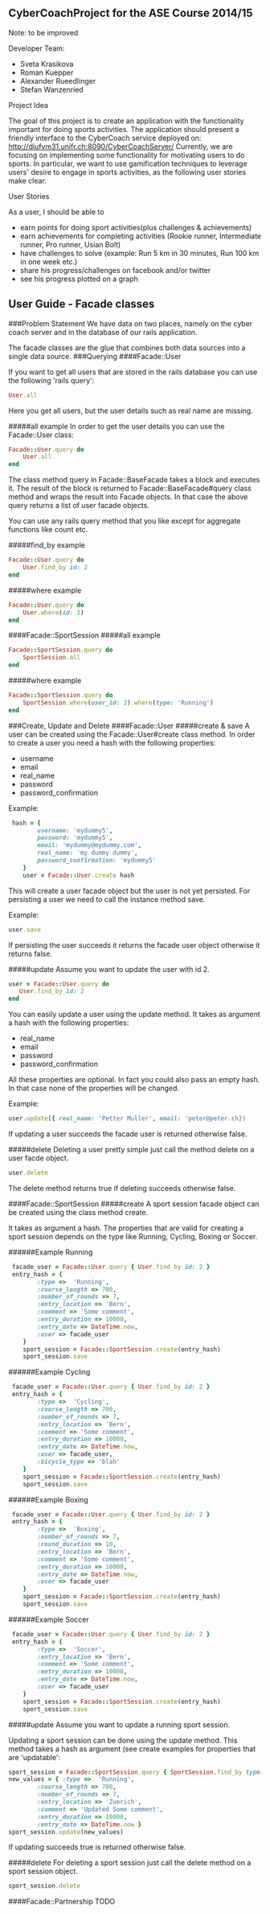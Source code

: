 CyberCoachProject for the ASE Course 2014/15
--------------------------------------------
Note: to be improved

Developer Team:
- Sveta Krasikova
- Roman Kuepper
- Alexander Rueedlinger
- Stefan Wanzenried

Project Idea

The goal of this project is to create an application with the functionality important for doing sports activities.
The application should present a friendly interface to the CyberCoach service deployed on: http://diufvm31.unifr.ch:8090/CyberCoachServer/
Currently, we are focusing on implementing some functionality for motivating users to do sports.
In particular, we want to use gamification techniques to leverage users' desire to engage in sports activities, as the following user stories make clear.

User Stories

As a user, I should be able to
- earn points for doing sport activities(plus challenges & achievements)
- earn achievements for completing activities (Rookie runner, Intermediate runner, Pro runner, Usian Bolt)
- have challenges to solve (example: Run 5 km in 30 minutes, Run 100 km in one week etc.)
- share his progress/challenges on facebook and/or twitter
- see his progress plotted on a graph


## User Guide - Facade classes
###Problem Statement 
We have data on two places, namely on the cyber coach server and in the database of our rails application.

The facade classes are the glue that combines both data sources into a single data source.
###Querying
####Facade::User

If you want to get all users that are stored in the rails database you can use the following 'rails query':
```ruby
User.all
```

Here you get all users, but the user details such as real name are missing.

#####all example
In order to get the user details you can use the Facade::User class:

```ruby
Facade::User.query do
    User.all
end
```

The class method query in Facade::BaseFacade takes a block and executes it. 
The result of the block is returned to
Facade::BaseFacade#query class method and wraps the result into Facade objects. 
In that case the above query returns a list of user facade objects.

You can use any rails query method that you like except for aggregate functions like count etc.

#####find_by example
```ruby
Facade::User.query do
    User.find_by id: 2
end
```


#####where example
```ruby
Facade::User.query do
    User.where(id: 2)
end
```


####Facade::SportSession
#####all example
```ruby
Facade::SportSession.query do
    SportSession.all
end
```

#####where example
```ruby
Facade::SportSession.query do
    SportSession.where(user_id: 2).where(type: 'Running')
end
```

###Create, Update and Delete
####Facade::User
#####create & save
A user can be created using the Facade::User#create class method.
In order to create a user you need a hash with the following properties:

- username
- email
- real_name
- password
- password_confirmation

Example:

```ruby
 hash = {
        username: 'mydummy5',
        password: 'mydummy5',
        email: 'mydummy@mydummy.com',
        real_name: 'my dummy dummy',
        password_confirmation: 'mydummy5'
    }
    user = Facade::User.create hash
```

This will create a user facade object but the user is not yet persisted. For persisting a user we need to call
the instance method save.

Example:
```ruby
user.save
```
If persisting the user succeeds it returns the facade user object otherwise it returns false.


#####update
Assume you want to update the user with id 2.
```ruby
user = Facade::User.query do
   User.find_by id: 2
end
```

You can easily update a user using the update method. It takes as argument a hash with the following properties:

- real_name
- email
- password
- password_confirmation

All these properties are optional. In fact you could also pass an empty hash. In that case none of the properties will be changed.

Example:

```ruby
user.update({ real_name: 'Petter Muller', email: 'peter@peter.ch})
```

If updating a user succeeds the facade user is returned otherwise false.

#####delete
Deleting a user pretty simple just call the method delete on a user facde object.

```ruby
user.delete
```
The delete method returns true if deleting succeeds otherwise false.

####Facade::SportSession
#####create
A sport session facade object can be created using the class method create.


It takes as argument a hash. The properties that are valid for creating a sport session depends on the type like Running, Cycling, Boxing or Soccer.



######Example Running
```ruby
 facade_user = Facade::User.query { User.find_by id: 2 }
 entry_hash = {
        :type =>  'Running',
        :course_length => 700,
        :number_of_rounds => 7,
        :entry_location => 'Bern',
        :comment => 'Some comment',
        :entry_duration => 10000,
        :entry_date => DateTime.now,
        :user => facade_user
    }
    sport_session = Facade::SportSession.create(entry_hash)
    sport_session.save
```


######Example Cycling
```ruby
 facade_user = Facade::User.query { User.find_by id: 2 }
 entry_hash = {
        :type =>  'Cycling',
        :course_length => 700,
        :number_of_rounds => 7,
        :entry_location => 'Bern',
        :comment => 'Some comment',
        :entry_duration => 10000,
        :entry_date => DateTime.now,
        :user => facade_user,
        :bicycle_type => 'blah'
    }
    sport_session = Facade::SportSession.create(entry_hash)
    sport_session.save
```

######Example Boxing
```ruby
 facade_user = Facade::User.query { User.find_by id: 2 }
 entry_hash = {
        :type =>  'Boxing',
        :number_of_rounds => 7,
        :round_duration => 10,
        :entry_location => 'Bern',
        :comment => 'Some comment',
        :entry_duration => 10000,
        :entry_date => DateTime.now,
        :user => facade_user
    }
    sport_session = Facade::SportSession.create(entry_hash)
    sport_session.save
```

######Example Soccer
```ruby
 facade_user = Facade::User.query { User.find_by id: 2 }
 entry_hash = {
        :type =>  'Soccer',
        :entry_location => 'Bern',
        :comment => 'Some comment',
        :entry_duration => 10000,
        :entry_date => DateTime.now,
        :user => facade_user
    }
    sport_session = Facade::SportSession.create(entry_hash)
    sport_session.save
```

#####update
Assume you want to update a running sport session. 

Updating a sport session can be done using the update method.
This method takes a hash as argument (see create examples for properties that are 'updatable':


```ruby
sport_session = Facade::SportSession.query { SportSession.find_by type: 'Running' }
new_values = { :type =>  'Running',
        :course_length => 700,
        :number_of_rounds => 7,
        :entry_location => 'Zuerich',
        :comment => 'Updated Some comment',
        :entry_duration => 10000,
        :entry_date => DateTime.now }
sport_session.update(new_values)
```

If updating succeeds true is returned otherwise false.


#####delete
For deleting a sport session just call the delete method on a sport session object.

```ruby
sport_session.delete
```

####Facade::Partnership
TODO
